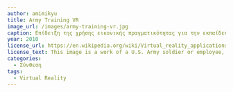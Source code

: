 ```yaml
---
author: amimikyu
title: Army Training VR
image_url: /images/army-training-vr.jpg
caption: Επίδειξη της χρήσης εικονικής πραγματικότητας για την εκπαίδευση του στρατού. Η εικονική πραγματικότητα μπορεί να χρησιμοποιηθεί για να προετοιμάσει τους στρατιώτες για ακραίες και επικίνδυνες περιπτώσεις με σχετικά χαμηλό κόστος και χωρίς ρίσκο.
year: 2010 
license_url: https://en.wikipedia.org/wiki/Virtual_reality_applications#/media/File:100304-A-8002L-059_(4419719259).jpg
license_text: This image is a work of a U.S. Army soldier or employee, taken or made as part of that person's official duties. As a work of the U.S. federal government, the image is in the public domain.
categories:
  - Σύνθεση 
tags:
  - Virtual Reality
---
```

